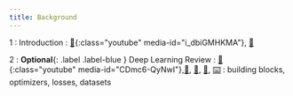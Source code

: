 ```yaml
---
title: Background
---
```


1
: Introduction
    : [🎥](#media-popup){:class="youtube" media-id="i_dbiGMHKMA"}, [🛝️](https://docs.google.com/presentation/d/1vP4s1oxomdg3uU5PiV5EnSaiA6kSNcMxtI3L9wRhubQ/edit?usp=sharing)

2
: **Optional**{: .label .label-blue } Deep Learning Review
  : [🎥](#media-popup){:class="youtube" media-id="CDmc6-QyNwI"},[🛝](https://docs.google.com/presentation/d/15yMNlkWAL5cuSHHZe1gy2sM8zcN8gHk9iBVzKKvS9zw/edit?usp=sharing), [📖](https://github.com/centerforaisafety/Intro_to_ML_Safety/blob/master/Deep%20Learning%20Review/main.md), [📝](https://drive.google.com/file/d/1pGSXbv68aHJ-ThLUZzH4D2tzPNaFhVqF/view?usp=sharing), [⌨️](https://colab.research.google.com/drive/1AEUEhqVmS4PFl3hPMzs2qPvn38twrQh3?copy)
: building blocks, optimizers, losses, datasets
